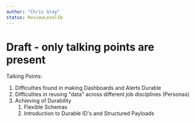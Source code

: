 ```yaml
---
author: "Chris Gray"
status: ReviewLevel1b
---
```


# Draft - only talking points are present

Talking Points:

1. Difficulties found in making Dashboards and Alerts Durable
1. Difficulties in reusing "data" across different job disciplines (Personas)
1. Achieving of Durability
    1. Flexible Schemas
    1. Introduction to Durable ID's and Structured Payloads
